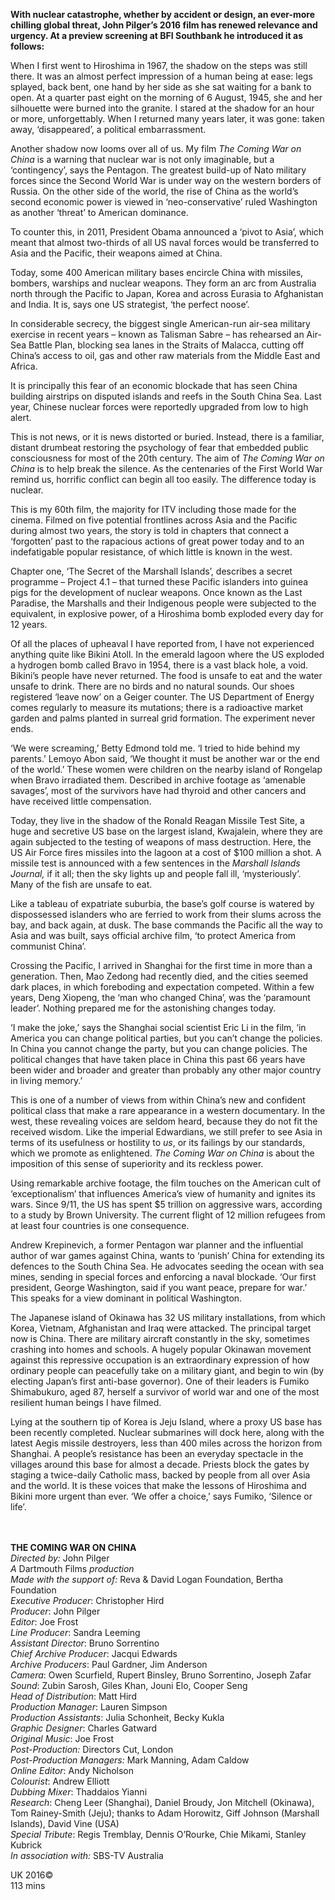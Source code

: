 
**With nuclear catastrophe, whether by accident or design, an ever-more chilling global threat, John Pilger’s 2016 film has renewed relevance and urgency. At a preview screening at BFI Southbank he introduced it as follows:**

When I first went to Hiroshima in 1967, the shadow on the steps was still there. It was an almost perfect impression of a human being at ease: legs splayed, back bent, one hand by her side as she sat waiting for a bank to open. At a quarter past eight on the morning of 6 August, 1945, she and her silhouette were burned into the granite. I stared at the shadow for an hour or more, unforgettably. When I returned many years later, it was gone: taken away, ‘disappeared’, a political embarrassment.

Another shadow now looms over all of us. My film _The Coming War on China_ is a warning that nuclear war is not only imaginable, but a ‘contingency’, says the Pentagon. The greatest build-up of Nato military forces since the Second World War is under way on the western borders of Russia. On the other side of the world, the rise of China as the world’s second economic power is viewed in ‘neo-conservative’ ruled Washington as another ‘threat’ to American dominance.

To counter this, in 2011, President Obama announced a ‘pivot to Asia’, which meant that almost two-thirds of all US naval forces would be transferred to Asia and the Pacific, their weapons aimed at China.

Today, some 400 American military bases encircle China with missiles, bombers, warships and nuclear weapons. They form an arc from Australia north through the Pacific to Japan, Korea and across Eurasia to Afghanistan and India. It is, says one US strategist, ‘the perfect noose’.

In considerable secrecy, the biggest single American-run air-sea military exercise in recent years – known as Talisman Sabre – has rehearsed an Air-Sea Battle Plan, blocking sea lanes in the Straits of Malacca, cutting off China’s access to oil, gas and other raw materials from the Middle East and Africa.

It is principally this fear of an economic blockade that has seen China building airstrips on disputed islands and reefs in the South China Sea. Last year, Chinese nuclear forces were reportedly upgraded from low to high alert.

This is not news, or it is news distorted or buried. Instead, there is a familiar, distant drumbeat restoring the psychology of fear that embedded public consciousness for most of the 20th century. The aim of _The Coming War on China_ is to help break the silence. As the centenaries of the First World War remind us, horrific conflict can begin all too easily. The difference today is nuclear.

This is my 60th film, the majority for ITV including those made for the cinema. Filmed on five potential frontlines across Asia and the Pacific during almost two years, the story is told in chapters that connect a ‘forgotten’ past to the rapacious actions of great power today and to an indefatigable popular resistance, of which little is known in the west.

Chapter one, ‘The Secret of the Marshall Islands’, describes a secret programme – Project 4.1 – that turned these Pacific islanders into guinea pigs for the development of nuclear weapons. Once known as the Last Paradise, the Marshalls and their Indigenous people were subjected to the equivalent, in explosive power, of a Hiroshima bomb exploded every day for 12 years.

Of all the places of upheaval I have reported from, I have not experienced anything quite like Bikini Atoll. In the emerald lagoon where the US exploded a hydrogen bomb called Bravo in 1954, there is a vast black hole, a void. Bikini’s people have never returned.  The food is unsafe to eat and the water unsafe to drink. There are no birds and no natural sounds. Our shoes registered ‘leave now’ on a Geiger counter. The US Department of Energy comes regularly to measure its mutations; there is a radioactive market garden and palms planted in surreal grid formation. The experiment never ends.

‘We were screaming,’ Betty Edmond told me. ‘I tried to hide behind my parents.’ Lemoyo Abon said, ‘We thought it must be another war or the end of the world.’  These women were children on the nearby island of Rongelap when Bravo irradiated them. Described in archive footage as ‘amenable savages’, most of the survivors have had thyroid and other cancers and have received little compensation.

Today, they live in the shadow of the Ronald Reagan Missile Test Site, a huge and secretive US base on the largest island, Kwajalein, where they are again subjected to the testing of weapons of mass destruction. Here, the US Air Force fires missiles into the lagoon at a cost of $100 million a shot. A missile test is announced with a few sentences in the _Marshall Islands Journal,_ if it all; then the sky lights up and people fall ill, ‘mysteriously’. Many of the fish are unsafe to eat.

Like a tableau of expatriate suburbia, the base’s golf course is watered by dispossessed islanders who are ferried to work from their slums across the bay, and back again, at dusk. The base commands the Pacific all the way to Asia and was built, says official archive film, ‘to protect America from communist China’.

Crossing the Pacific, I arrived in Shanghai for the first time in more than a generation. Then, Mao Zedong had recently died, and the cities seemed dark places, in which foreboding and expectation competed. Within a few years, Deng Xiopeng, the ‘man who changed China’, was the ‘paramount leader’. Nothing prepared me for the astonishing changes today.

‘I make the joke,’ says the Shanghai social scientist Eric Li in the film, ‘in America you can change political parties, but you can’t change the policies. In China you cannot change the party, but you can change policies. The political changes that have taken place in China this past 66 years have been wider and broader and greater than probably any other major country in living memory.’

This is one of a number of views from within China’s new and confident political class that make a rare appearance in a western documentary. In the west, these revealing voices are seldom heard, because they do not fit the received wisdom. Like the imperial Edwardians, we still prefer to see Asia in terms of its usefulness or hostility to _us_, or its failings by our standards, which we promote as enlightened. _The Coming War on China_ is about the imposition of this sense of superiority and its reckless power.

Using remarkable archive footage, the film touches on the American cult of ‘exceptionalism’ that influences America’s view of humanity and ignites its wars. Since 9/11, the US has spent $5 trillion on aggressive wars, according to a study by Brown University. The current flight of 12 million refugees from at least four countries is one consequence.

Andrew Krepinevich, a former Pentagon war planner and the influential author of war games against China, wants to ‘punish’ China for extending its defences to the South China Sea. He advocates seeding the ocean with sea mines, sending in special forces and enforcing a naval blockade. ‘Our first president, George Washington, said if you want peace, prepare for war.’ This speaks for a view dominant in political Washington.

The Japanese island of Okinawa has 32 US military installations, from which Korea, Vietnam, Afghanistan and Iraq were attacked. The principal target now is China. There are military aircraft constantly in the sky, sometimes crashing into homes and schools.  A hugely popular Okinawan movement against this repressive occupation is an extraordinary expression of how ordinary people can peacefully take on a military giant, and begin to win (by electing Japan’s first anti-base governor). One of their leaders is Fumiko Shimabukuro, aged 87, herself a survivor of world war and one of the most resilient human beings I have filmed.

Lying at the southern tip of Korea is Jeju Island, where a proxy US base has been recently completed. Nuclear submarines will dock here, along with the latest Aegis missile destroyers, less than 400 miles across the horizon from Shanghai. A people’s resistance has been an everyday spectacle in the villages around this base for almost a decade. Priests block the gates by staging a twice-daily Catholic mass, backed by people from all over Asia and the world. It is these voices that make the lessons of Hiroshima and Bikini more urgent than ever. ‘We offer a choice,’ says Fumiko, ‘Silence  or life’.  
<br><br>

**THE COMING WAR ON CHINA**<br>
_Directed by:_ John Pilger<br>
_A_ Dartmouth Films _production_<br>
_Made with the support of:_ Reva & David Logan Foundation,  Bertha Foundation<br>
_Executive_ _Producer_: Christopher Hird<br>
_Producer_: John Pilger<br>
_Editor_: Joe Frost<br>
_Line_ _Producer_: Sandra Leeming<br>
_Assistant_ _Director_: Bruno Sorrentino<br>
_Chief_ _Archive_ _Producer_: Jacqui Edwards<br>
_Archive_ _Producers_: Paul Gardner,  Jim Anderson<br>
_Camera_: Owen Scurfield, Rupert Binsley, Bruno Sorrentino, Joseph Zafar<br>
_Sound_: Zubin Sarosh, Giles Khan,  Jouni Elo, Cooper Seng<br>
_Head_ _of_ _Distribution_: Matt Hird<br>
_Production_ _Manager_: Lauren Simpson<br>
_Production_ _Assistants_: Julia Schonheit,  Becky Kukla<br>
_Graphic_ _Designer_: Charles Gatward<br>
_Original_ _Music_: Joe Frost<br>
_Post-Production:_ Directors Cut, London<br>
_Post-Production Managers:_ Mark Manning,  Adam Caldow<br>
_Online_ _Editor_: Andy Nicholson<br>
_Colourist_: Andrew Elliott<br>
_Dubbing_ _Mixer_: Thaddaios Yianni<br>
_Research_: Cheng Leer (Shanghai),  Daniel Broudy, Jon Mitchell (Okinawa), Tom Rainey-Smith (Jeju); thanks to Adam Horowitz, Giff Johnson (Marshall Islands), David Vine (USA)<br>
_Special_ _Tribute_: Regis Tremblay,  Dennis O’Rourke, Chie Mikami,  Stanley Kubrick<br>
_In association with:_ SBS-TV Australia

UK 2016©<br>
113 mins<br>
<br><br>
<!--stackedit_data:
eyJoaXN0b3J5IjpbMTY0MTY1MjQ2NF19
-->